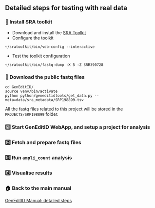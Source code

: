 ## Detailed steps for testing with real data


### :memo: Install SRA toolkit

- Download and install the [SRA Toolkit](https://ncbi.github.io/sra-tools/install_config.html)
- Configure the toolkit
```
~/sratoolkit/bin/vdb-config --interactive
```
- Test the toolkit configuration
```
~/sratoolkit/bin/fastq-dump -X 5 -Z SRR390728
```

### :open_file_folder: Download the public fastq files
```
cd GenEditID/
source venv/bin/activate
python python/geneditidtools/get_data.py --meta=data/sra_metadata/SRP198899.tsv
```

All the fastq files related to this project will be stored in the `PROJECTS/SRP198899` folder.

### :one: Start GenEditID WebApp, and setup a project for analysis

### :two: Fetch and prepare fastq files

### :three: Run `ampli_count` analysis

### :four: Visualise results

### :house: Back to the main manual
[GenEditID Manual: detailed steps](manual.md)
